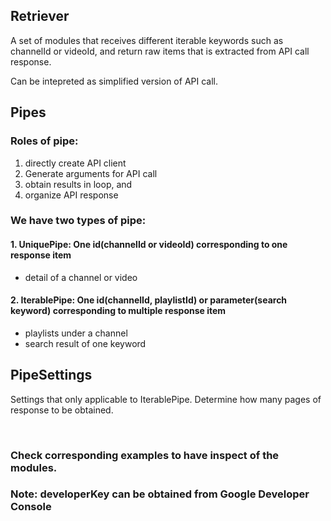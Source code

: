 ## Retriever 
A set of modules that receives different iterable keywords such as channelId or videoId, and return raw items that is extracted from API call response.

Can be intepreted as simplified version of API call.


## Pipes
### Roles of pipe:
1. directly create API client
2. Generate arguments for API call
3. obtain results in loop, and
4. organize API response

### We have two types of pipe:
#### 1. UniquePipe: One id(channelId or videoId) corresponding to one response item
- detail of a channel or video
#### 2. IterablePipe: One id(channelId, playlistId) or parameter(search keyword) corresponding to multiple response item
- playlists under a channel
- search result of one keyword

## PipeSettings
Settings that only applicable to IterablePipe. Determine how many pages of response to be obtained.

&nbsp;
### Check corresponding examples to have inspect of the modules.


### Note: developerKey can be obtained from Google Developer Console